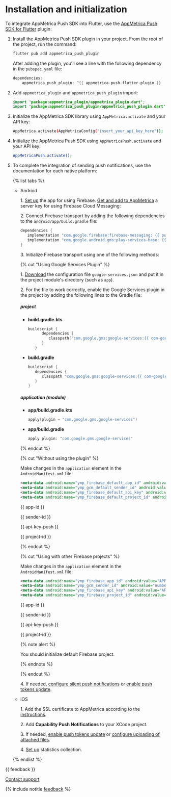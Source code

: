 # Installation and initialization

To integrate AppMetrica Push SDK into Flutter, use the [AppMetrica Push SDK for Flutter](https://pub.dev/packages/appmetrica_push_plugin) plugin:

1. Install the AppMetrica Push SDK plugin in your project. From the root of the project, run the command:

   ```bash translate=no
   flutter pub add appmetrica_push_plugin
   ```

   After adding the plugin, you'll see a line with the following dependency in the `pubspec.yaml` file:

   ```java translate=no
   dependencies:
       appmetrica_push_plugin: ^{{ appmetrica-push-flutter-plugin }}
   ```

2. Add `appmetrica_plugin` and `appmetrica_push_plugin` import:

   ```java translate=no
   import 'package:appmetrica_plugin/appmetrica_plugin.dart';
   import 'package:appmetrica_push_plugin/appmetrica_push_plugin.dart';
   ```

3. Initialize the AppMetrica SDK library using `AppMetrica.activate` and your API key:

   ```bash translate=no
   AppMetrica.activate(AppMetricaConfig("insert_your_api_key_here"));
   ```

4. Initialize the AppMetrica Push SDK using `AppMetricaPush.activate` and your API key:

   ```bash translate=no
   AppMetricaPush.activate();
   ```

5. To complete the integration of sending push notifications, use the documentation for each native platform:

   {% list tabs %}

   - Android

      1\. [Set up](../../android/push/android-settings.md#firebase) the app for using Firebase. [Get and add to AppMetrica](../../android/push/android-settings.md#firebase-key) a server key for using Firebase Cloud Messaging:

      2\. Connect Firebase transport by adding the following dependencies to the `android/app/build.gradle` file:

      ```kotlin translate=no
      dependencies {
         implementation "com.google.firebase:firebase-messaging: {{ push-sdk-android-version-firebase-messaging }}"
         implementation "com.google.android.gms:play-services-base: {{ com-google-android-gms-play-services-base }}"
      }
      ```

      3\. Initialize Firebase transport using one of the following methods:

      {% cut "Using Google Services Plugin" %}

      1\. [Download](https://support.google.com/firebase/answer/7015592) the configuration file `google-services.json` and put it in the project module's directory (such as `app`).

      2\. For the file to work correctly, enable the Google Services plugin in the project by adding the following lines to the Gradle file:

      ##### project

      * **build.gradle.kts**

         ```kotlin translate=no
         buildscript {
               dependencies {
                  classpath("com.google.gms:google-services:{{ com-google-gms-google-services  }}")
               }
            }
         ```

      * **build.gradle**

         ```groovy translate=no
         buildscript {
            dependencies {
               classpath "com.google.gms:google-services:{{ com-google-gms-google-services  }}"
            }
         }
         ```

      ##### application (module)

      * **app/build.gradle.kts**

         ```kotlin translate=no
         apply(plugin = "com.google.gms.google-services")
         ```

      * **app/build.gradle**

         ```groovy translate=no
         apply plugin: "com.google.gms.google-services"
         ```

      {% endcut %}

      {% cut "Without using the plugin" %}

      Make changes in the `application` element in the `AndroidManifest.xml` file:

      ```xml translate=no
      <meta-data android:name="ymp_firebase_default_app_id" android:value="APP_ID"/>
      <meta-data android:name="ymp_gcm_default_sender_id" android:value="number:SENDER_ID"/>
      <meta-data android:name="ymp_firebase_default_api_key" android:value="API_KEY"/>
      <meta-data android:name="ymp_firebase_default_project_id" android:value="PROJECT_ID"/>
      ```

      {{ app-id }}

      {{ sender-id }}

      {{ api-key-push }}

      {{ project-id }}

      {% endcut %}

      {% cut "Using with other Firebase projects" %}

      Make changes in the `application` element in the `AndroidManifest.xml` file:

      ```xml translate=no
      <meta-data android:name="ymp_firebase_app_id" android:value="APP_ID"/>
      <meta-data android:name="ymp_gcm_sender_id" android:value="number:SENDER_ID"/>
      <meta-data android:name="ymp_firebase_api_key" android:value="API_KEY"/>
      <meta-data android:name="ymp_firebase_project_id" android:value="PROJECT_ID"/>
      ```

      {{ app-id }}

      {{ sender-id }}

      {{ api-key-push }}

      {{ project-id }}

      {% note alert %}

      You should initialize default Firebase project.

      {% endnote %}

      {% endcut %}

      4\. If needed, [configure silent push notifications](../../android/push/quick-start.md#settings-of-silent-push) or [enable push tokens update](../../android/push/quick-start.md#actualization).


   - iOS

      1\. Add the SSL certificate to AppMetrica according to the [instructions](../../ios/push/ios-settings.md).

      2\. Add **Capability Push Notifications** to your XCode project.

      3\. If needed, [enable push tokens update](../../ios/push/quick-start.md#actualization) or [configure uploading of attached files](../../ios/push/quick-start.md#download-file).

      4\. [Set up](../../ios/push/ios-settings.md) statistics collection.

   {% endlist %}

{{ feedback }}

<a href="../../../troubleshooting/feedback-new.html">
  <span class="button">Contact support</span>
</a>

{% include notitle [feedback](../../../_includes/feedback-button.md) %}
